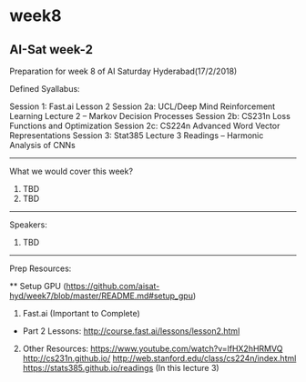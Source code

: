 # week8
AI-Sat week-2
--------------------------
Preparation for week 8 of AI Saturday Hyderabad(17/2/2018)

Defined Syallabus:

Session 1: Fast.ai Lesson 2
Session 2a: UCL/Deep Mind Reinforcement Learning Lecture 2 – Markov Decision Processes
Session 2b: CS231n Loss Functions and Optimization
Session 2c: CS224n Advanced Word Vector Representations
Session 3: Stat385 Lecture 3 Readings – Harmonic Analysis of CNNs

-------------------------

What we would cover this week?

1. TBD
2. TBD

-------------------------

Speakers:

1. TBD

------------------------------------

Prep Resources:

** Setup GPU (https://github.com/aisat-hyd/week7/blob/master/README.md#setup_gpu)

1. Fast.ai (Important to Complete)
- Part 2 Lessons: http://course.fast.ai/lessons/lesson2.html

2. Other Resources:
https://www.youtube.com/watch?v=lfHX2hHRMVQ
http://cs231n.github.io/
http://web.stanford.edu/class/cs224n/index.html
https://stats385.github.io/readings (In this lecture 3)
